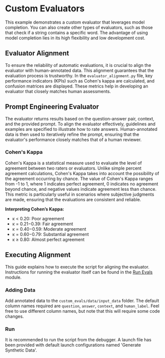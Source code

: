 
# Custom Evaluators

This example demonstrates a custom evaluator that leverages model completion. You can also create other types of evaluators, such as those that check if a string contains a specific word. The advantage of using model completion lies in its high flexibility and low development cost.

## Evaluator Alignment

To ensure the reliability of automatic evaluations, it is crucial to align the evaluator with human-annotated data. This alignment guarantees that the evaluation process is trustworthy. In the `evaluator_alignment.py` file, key performance indicators (KPIs) such as Cohen's kappa are calculated, and confusion matrices are displayed. These metrics help in developing an evaluator that closely matches human assessments.

## Prompt Engineering Evaluator

The evaluator returns results based on the question-answer pair, context, and the provided prompt. To align the evaluator effectively, guidelines and examples are specified to illustrate how to rate answers. Human-annotated data is then used to iteratively refine the prompt, ensuring that the evaluator's performance closely matches that of a human reviewer.

### Cohen's Kappa

Cohen's Kappa is a statistical measure used to evaluate the level of agreement between two raters or evaluators. Unlike simple percent agreement calculations, Cohen's Kappa takes into account the possibility of the agreement occurring by chance. The value of Cohen's Kappa ranges from -1 to 1, where 1 indicates perfect agreement, 0 indicates no agreement beyond chance, and negative values indicate agreement less than chance. This metric is particularly useful in scenarios where subjective judgments are made, ensuring that the evaluations are consistent and reliable.

**Interpreting Cohen’s Kappa:**
- κ < 0.20: Poor agreement
- κ = 0.21−0.39: Fair agreement
- κ = 0.40−0.59: Moderate agreement
- κ = 0.60−0.79: Substantial agreement
- κ ≥ 0.80: Almost perfect agreement

## Executing Alignment

This guide explains how to execute the script for aligning the evaluator. Instructions for running the evaluator itself can be found in the [Run Evals](../run_evals/README.md) module.

### Adding Data

Add annotated data to the `custom_evals/data/input_data` folder. The default column names required are `question`, `answer`, `context`, and `human_label`. Feel free to use different column names, but note that this will require some code changes.

### Run
It is recommended to run the script from the debugger. A launch file has been provided with default launch configurations named 'Generate Synthetic Data'.

